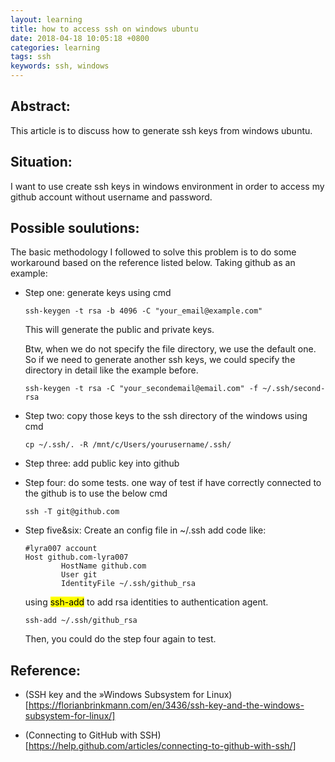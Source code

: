 ```yaml
---
layout: learning
title: how to access ssh on windows ubuntu
date: 2018-04-18 10:05:18 +0800
categories: learning
tags: ssh
keywords: ssh, windows
---
```


## Abstract:
This article is to discuss how to generate ssh keys from windows ubuntu.

## Situation:
I want to use create ssh keys in windows environment in order to access my github account without username and password.

## Possible soulutions:
The basic methodology I followed to solve this problem is to do some workaround based on the reference listed below. 
Taking github as an example:
* Step one: generate keys using cmd
    ```
    ssh-keygen -t rsa -b 4096 -C "your_email@example.com"
    ```
    This will generate the public and private keys.

    Btw, when we do not specify the file directory, we use the default one. So if we need to generate another ssh keys, we could specify the directory in detail like the example before.

    ```
    ssh-keygen -t rsa -C "your_secondemail@email.com" -f ~/.ssh/second-rsa
    ```

* Step two: copy those keys to the ssh directory of the windows using cmd
    ```
    cp ~/.ssh/. -R /mnt/c/Users/yourusername/.ssh/
    ```
* Step three: add public key into github
* Step four: do some tests.
    one way of test if have correctly connected to the github is to use the below cmd
    ```
    ssh -T git@github.com
    ```
* Step five&six:
    Create an config file in ~/.ssh
    add code like:
    ```
    #lyra007 account
    Host github.com-lyra007
            HostName github.com
            User git
            IdentityFile ~/.ssh/github_rsa
    ``` 

    using <mark>ssh-add</mark> to add rsa identities to authentication agent.
    ```
    ssh-add ~/.ssh/github_rsa
    ```
    Then, you could do the step four again to test.

## Reference:
* (SSH key and the »Windows Subsystem for Linux)[https://florianbrinkmann.com/en/3436/ssh-key-and-the-windows-subsystem-for-linux/]

* (Connecting to GitHub with SSH)[https://help.github.com/articles/connecting-to-github-with-ssh/]